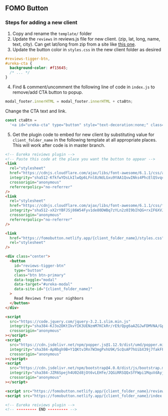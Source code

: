 ## FOMO Button

### Steps for adding a new client

1. Copy and rename the `template/` folder
2. Update the `reviews` in reviews.js file for new client. (zip, lat, long, name, text, city).  Can get lat/long from zip from a site like [this one](https://www.freemaptools.com/convert-us-zip-code-to-lat-lng.htm). 
3. Update the button color in `styles.css` in the new client folder as desired

```css
#reviews-tigger-btn,
#ureka-cta {
  background-color: #f15645;
  /* ... */
}
```

4. Find & comment/uncomment the following line of code in `index.js` to remove/add CTA button to popup.

```javascript
modal_footer.innerHTML = modal_footer.innerHTML + ctaBtn;
```

Change the CTA text and link.

```javascript
const ctaBtn =
  '<a id="ureka-cta" type="button" style="text-decoration:none;" class="btn btn-primary m-auto" href="https://lunchbreak4kids.com/meal-plans/">GetStarted</a>';
```

5. Get the plugin code to embed for new client by substituting value for `client_folder_name` in the following template at all appropriate places. This will work after code is in master branch.

```html
<!-- Eureka reiviews plugin -->
<!-- Paste this code at the place you want the button to appear -->
<link
  rel="stylesheet"
  href="https://cdnjs.cloudflare.com/ajax/libs/font-awesome/6.1.1/css/all.min.css"
  integrity="sha512-KfkfwYDsLkIlwQp6LFnl8zNdLGxu9YAA1QvwINks4PhcElQSvqcyVLLD9aMhXd13uQjoXtEKNosOWaZqXgel0g=="
  crossorigin="anonymous"
  referrerpolicy="no-referrer"
/>
<link
  rel="stylesheet"
  href="https://cdnjs.cloudflare.com/ajax/libs/font-awesome/6.1.1/css/fontawesome.min.css"
  integrity="sha512-xX2rYBFJSj86W54Fyv1de80DWBq7zYLn2z0I9bIhQG+rxIF6XVJUpdGnsNHWRa6AvP89vtFupEPDP8eZAtu9qA=="
  crossorigin="anonymous"
  referrerpolicy="no-referrer"
/>

<link
  href="https://fomobutton.netlify.app/{client_folder_name}/styles.css"
  rel="stylesheet"
/>

<div class="center">
  <button
    id="reviews-tigger-btn"
    type="button"
    class="btn btn-primary"
    data-toggle="modal"
    data-target="#ureka-modal"
    data-site-id="{client_folder_name}"
  >
    Read Reviews from your nighbors
  </button>
</div>

<script
  src="https://code.jquery.com/jquery-3.2.1.slim.min.js"
  integrity="sha384-KJ3o2DKtIkvYIK3UENzmM7KCkRr/rE9/Qpg6aAZGJwFDMVNA/GpGFF93hXpG5KkN"
  crossorigin="anonymous"
></script>
<script
  src="https://cdn.jsdelivr.net/npm/popper.js@1.12.9/dist/umd/popper.min.js"
  integrity="sha384-ApNbgh9B+Y1QKtv3Rn7W3mgPxhU9K/ScQsAP7hUibX39j7fakFPskvXusvfa0b4Q"
  crossorigin="anonymous"
></script>
<script
  src="https://cdn.jsdelivr.net/npm/bootstrap@4.0.0/dist/js/bootstrap.min.js"
  integrity="sha384-JZR6Spejh4U02d8jOt6vLEHfe/JQGiRRSQQxSfFWpi1MquVdAyjUar5+76PVCmYl"
  crossorigin="anonymous"
></script>

<script src="https://fomobutton.netlify.app/{client_folder_name}/reviews.js"></script>
<script src="https://fomobutton.netlify.app/{client_folder_name}/index.js"></script>

<!-- Eureka reiviews plugin -->
<!-- --------- END --------- -->
```
